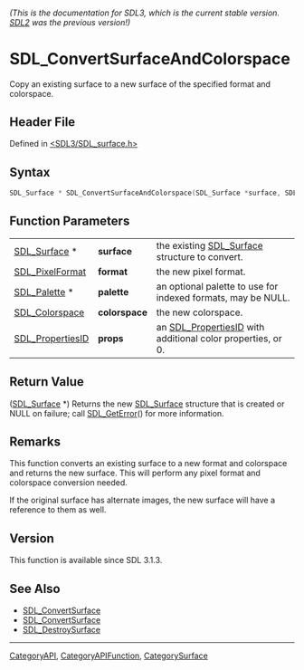###### (This is the documentation for SDL3, which is the current stable version. [SDL2](https://wiki.libsdl.org/SDL2/) was the previous version!)
# SDL_ConvertSurfaceAndColorspace

Copy an existing surface to a new surface of the specified format and colorspace.

## Header File

Defined in [<SDL3/SDL_surface.h>](https://github.com/libsdl-org/SDL/blob/main/include/SDL3/SDL_surface.h)

## Syntax

```c
SDL_Surface * SDL_ConvertSurfaceAndColorspace(SDL_Surface *surface, SDL_PixelFormat format, SDL_Palette *palette, SDL_Colorspace colorspace, SDL_PropertiesID props);
```

## Function Parameters

|                                      |                |                                                                                 |
| ------------------------------------ | -------------- | ------------------------------------------------------------------------------- |
| [SDL_Surface](SDL_Surface) *         | **surface**    | the existing [SDL_Surface](SDL_Surface) structure to convert.                   |
| [SDL_PixelFormat](SDL_PixelFormat)   | **format**     | the new pixel format.                                                           |
| [SDL_Palette](SDL_Palette) *         | **palette**    | an optional palette to use for indexed formats, may be NULL.                    |
| [SDL_Colorspace](SDL_Colorspace)     | **colorspace** | the new colorspace.                                                             |
| [SDL_PropertiesID](SDL_PropertiesID) | **props**      | an [SDL_PropertiesID](SDL_PropertiesID) with additional color properties, or 0. |

## Return Value

([SDL_Surface](SDL_Surface) *) Returns the new [SDL_Surface](SDL_Surface)
structure that is created or NULL on failure; call
[SDL_GetError](SDL_GetError)() for more information.

## Remarks

This function converts an existing surface to a new format and colorspace
and returns the new surface. This will perform any pixel format and
colorspace conversion needed.

If the original surface has alternate images, the new surface will have a
reference to them as well.

## Version

This function is available since SDL 3.1.3.

## See Also

- [SDL_ConvertSurface](SDL_ConvertSurface)
- [SDL_ConvertSurface](SDL_ConvertSurface)
- [SDL_DestroySurface](SDL_DestroySurface)

----
[CategoryAPI](CategoryAPI), [CategoryAPIFunction](CategoryAPIFunction), [CategorySurface](CategorySurface)

